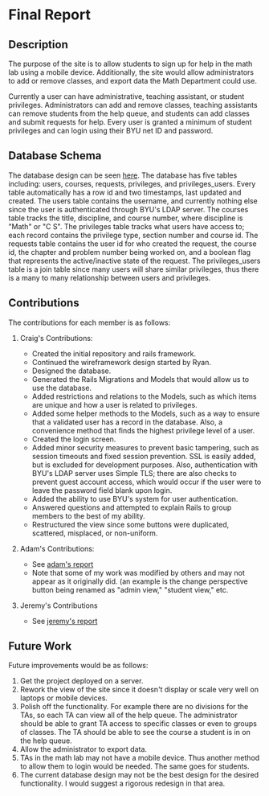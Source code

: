 Final Report
============

Description
-----------

The purpose of the site is to allow students to sign up for help in the math lab using a mobile device.  Additionally, the site would allow administrators to add or remove classes, and export data the Math Department could use.

Currently a user can have administrative, teaching assistant, or student privileges.  Administrators can add and remove classes, teaching assistants can remove students from the help queue, and students can add classes and submit requests for help.  Every user is granted a minimum of student privileges and can login using their BYU net ID and password.

Database Schema
---------------

The database design can be seen [here](databaseDesign.pdf).  The database has five tables including: users, courses, requests, privileges, and privileges_users.  Every table automatically has a row id and two timestamps, last updated and created.  The users table contains the username, and currently nothing else since the user is authenticated through BYU's LDAP server.  The courses table tracks the title, discipline, and course number, where discipline is "Math" or "C S".  The privileges table tracks what users have access to; each record contains the privilege type, section number and course id. The requests table contains the user id for who created the request, the course id, the chapter and problem number being worked on, and a boolean flag that represents the active/inactive state of the request.  The privileges_users table is a join table since many users will share similar privileges, thus there is a many to many relationship between users and privileges.

Contributions
-------------

The contributions for each member is as follows:

1.  Craig's Contributions:
    *  Created the initial repository and rails framework.
    *  Continued the wireframework design started by Ryan.
    *  Designed the database.
    *  Generated the Rails Migrations and Models that would allow us to use the database.
    *  Added restrictions and relations to the Models, such as which items are unique and how a user is related to privileges.
    *  Added some helper methods to the Models, such as a way to ensure that a validated user has a record in the database.  Also, a convenience method that finds the highest privilege level of a user.
    *  Created the login screen.
    *  Added minor security measures to prevent basic tampering, such as session timeouts and fixed session prevention.  SSL is easily added, but is excluded for development purposes.  Also, authentication with BYU's LDAP server uses Simple TLS; there are also checks to prevent guest account access, which would occur if the user were to leave the password field blank upon login.
    *  Added the ability to use BYU's system for user authentication.
    *  Answered questions and attempted to explain Rails to group members to the best of my ability.
    *  Restructured the view since some buttons were duplicated, scattered, misplaced, or non-uniform.

2. Adam's Contributions:
	*  See [adam's report](adamsReport.pdf)
	*  Note that some of my work was modified by others and may not appear as it originally did.
	   (an example is the change perspective button being renamed as "admin view," "student view," etc.

3. Jeremy's Contributions
    * See [jeremy's report](jeremysReport.md)

Future Work
-----------

Future improvements would be as follows:

1.  Get the project deployed on a server.
2.  Rework the view of the site since it doesn't display or scale very well on laptops or mobile devices.
3.  Polish off the functionality.  For example there are no divisions for the TAs, so each TA can view all of the help queue.  The administrator should be able to grant TA access to specific classes or even to groups of classes.  The TA should be able to see the course a student is in on the help queue.
4.  Allow the administrator to export data.
5.  TAs in the math lab may not have a mobile device.  Thus another method to allow them to login would be needed.  The same goes for students.
6.  The current database design may not be the best design for the desired functionality.  I would suggest a rigorous redesign in that area.
    
    